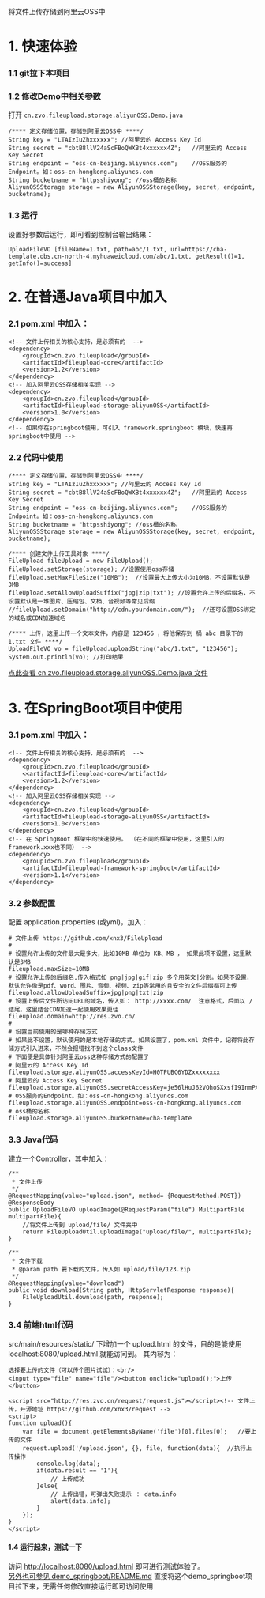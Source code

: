 将文件上传存储到阿里云OSS中


# 1. 快速体验
### 1.1 git拉下本项目

### 1.2 修改Demo中相关参数
打开 ```` cn.zvo.fileupload.storage.aliyunOSS.Demo.java ````  

````
/**** 定义存储位置，存储到阿里云OSS中 ****/
String key = "LTAIzIuZhxxxxxx";	//阿里云的 Access Key Id
String secret = "cbtB8llV24aScFBoQWXBt4xxxxxx4Z";	//阿里云的 Access Key Secret
String endpoint = "oss-cn-beijing.aliyuncs.com";	//OSS服务的Endpoint。如：oss-cn-hongkong.aliyuncs.com
String bucketname = "httpsshiyong";	//oss桶的名称
AliyunOSSStorage storage = new AliyunOSSStorage(key, secret, endpoint, bucketname);
````

### 1.3 运行 
设置好参数后运行，即可看到控制台输出结果：

````
UploadFileVO [fileName=1.txt, path=abc/1.txt, url=https://cha-template.obs.cn-north-4.myhuaweicloud.com/abc/1.txt, getResult()=1, getInfo()=success]
````

# 2. 在普通Java项目中加入
### 2.1 pom.xml 中加入：

````
<!-- 文件上传相关的核心支持，是必须有的  -->
<dependency> 
    <groupId>cn.zvo.fileupload</groupId>
    <artifactId>fileupload-core</artifactId>
    <version>1.2</version>
</dependency>
<!-- 加入阿里云OSS存储相关实现 -->
<dependency> 
	<groupId>cn.zvo.fileupload</groupId>
	<artifactId>fileupload-storage-aliyunOSS</artifactId>
	<version>1.0</version>
</dependency>
<!-- 如果你在springboot使用，可引入 framework.springboot 模块，快速再springboot中使用 -->
````

### 2.2 代码中使用

````
/**** 定义存储位置，存储到阿里云OSS中 ****/
String key = "LTAIzIuZhxxxxxx";	//阿里云的 Access Key Id
String secret = "cbtB8llV24aScFBoQWXBt4xxxxxx4Z";	//阿里云的 Access Key Secret
String endpoint = "oss-cn-beijing.aliyuncs.com";	//OSS服务的Endpoint。如：oss-cn-hongkong.aliyuncs.com
String bucketname = "httpsshiyong";	//oss桶的名称
AliyunOSSStorage storage = new AliyunOSSStorage(key, secret, endpoint, bucketname);

/**** 创建文件上传工具对象 ****/
FileUpload fileUpload = new FileUpload();
fileUpload.setStorage(storage);	//设置使用oss存储
fileUpload.setMaxFileSize("10MB");	//设置最大上传大小为10MB，不设置默认是3MB
fileUpload.setAllowUploadSuffix("jpg|zip|txt");	//设置允许上传的后缀名，不设置默认是一堆图片、压缩包、文档、音视频等常见后缀
//fileUpload.setDomain("http://cdn.yourdomain.com/");  //还可设置OSS绑定的域名或CDN加速域名

/**** 上传，这里上传一个文本文件，内容是 123456 ，将他保存到 桶 abc 目录下的 1.txt 文件 ****/
UploadFileVO vo = fileUpload.uploadString("abc/1.txt", "123456");
System.out.println(vo);	//打印结果
````

[点此查看 cn.zvo.fileupload.storage.aliyunOSS.Demo.java 文件](src/main/java/cn/zvo/fileupload/storage/aliyunOSS/Demo.java)

# 3. 在SpringBoot项目中使用

### 3.1 pom.xml 中加入：

````
<!-- 文件上传相关的核心支持，是必须有的  -->
<dependency> 
    <groupId>cn.zvo.fileupload</groupId>
    <<artifactId>fileupload-core</artifactId>
    <version>1.2</version>
</dependency>
<!-- 加入阿里云OSS存储相关实现 -->
<dependency> 
	<groupId>cn.zvo.fileupload</groupId>
	<artifactId>fileupload-storage-aliyunOSS</artifactId>
	<version>1.0</version>
</dependency>
<!-- 在 SpringBoot 框架中的快速使用。 （在不同的框架中使用，这里引入的framework.xxx也不同） -->
<dependency> 
    <groupId>cn.zvo.fileupload</groupId>
    <artifactId>fileupload-framework-springboot</artifactId>
    <version>1.1</version>
</dependency> 
````

### 3.2 参数配置

配置 application.properties (或yml)，加入：  

````
# 文件上传 https://github.com/xnx3/FileUpload
#
# 设置允许上传的文件最大是多大，比如10MB 单位为 KB、MB ， 如果此项不设置，这里默认是3MB
fileupload.maxSize=10MB
# 设置允许上传的后缀名,传入格式如 png|jpg|gif|zip 多个用英文|分割。如果不设置，默认允许像是pdf、word、图片、音频、视频、zip等常用的且安全的文件后缀都可上传
fileupload.allowUploadSuffix=jpg|png|txt|zip
# 设置上传后文件所访问URL的域名，传入如： http://xxxx.com/  注意格式，后面以 / 结尾。这里结合CDN加速一起使用效果更佳
fileupload.domain=http://res.zvo.cn/
#
# 设置当前使用的是哪种存储方式
# 如果此不设置，默认使用的是本地存储的方式。如果设置了，pom.xml 文件中，记得将此存储方式引入进来，不然会报错找不到这个class文件
# 下面便是具体针对阿里云oss这种存储方式的配置了
# 阿里云的 Access Key Id
fileupload.storage.aliyunOSS.accessKeyId=H0TPUBC6YDZxxxxxxxx
# 阿里云的 Access Key Secret
fileupload.storage.aliyunOSS.secretAccessKey=je56lHuJ62VOhoSXxsfI9InmPAtVY9xxxxxxx
# OSS服务的Endpoint。如：oss-cn-hongkong.aliyuncs.com
fileupload.storage.aliyunOSS.endpoint=oss-cn-hongkong.aliyuncs.com
# oss桶的名称
fileupload.storage.aliyunOSS.bucketname=cha-template
````

### 3.3 Java代码

建立一个Controller，其中加入：

````
/**
 * 文件上传
 */
@RequestMapping(value="upload.json", method= {RequestMethod.POST})
@ResponseBody
public UploadFileVO uploadImage(@RequestParam("file") MultipartFile multipartFile){
	//将文件上传到 upload/file/ 文件夹中
	return FileUploadUtil.uploadImage("upload/file/", multipartFile);
}

/**
 * 文件下载
 * @param path 要下载的文件，传入如 upload/file/123.zip
 */
@RequestMapping(value="download")
public void download(String path, HttpServletResponse response){
	FileUploadUtil.download(path, response);
}
````

### 3.4 前端html代码
src/main/resources/static/ 下增加一个 upload.html 的文件，目的是能使用 localhost:8080/upload.html 就能访问到。 其内容为：

````
选择要上传的文件（可以传个图片试试）：<br/>
<input type="file" name="file"/><button onclick="upload();">上传</button>

<script src="http://res.zvo.cn/request/request.js"></script><!-- 文件上传，开源地址 https://github.com/xnx3/request -->
<script>
function upload(){
	var file = document.getElementsByName('file')[0].files[0];	 //要上传的文件
	request.upload('/upload.json', {}, file, function(data){  //执行上传操作
		console.log(data);
		if(data.result == '1'){
			// 上传成功
		}else{
			// 上传出错，可弹出失败提示 ： data.info
			alert(data.info);
		}
	});
}
</script>
````

#### 1.4 运行起来，测试一下
访问 [http://localhost:8080/upload.html](http://localhost:8080/upload.html) 即可进行测试体验了。   
[另外也可参见 demo_springboot/README.md](../demo_springboot/) 直接将这个demo_springboot项目拉下来，无需任何修改直接运行即可访问使用
